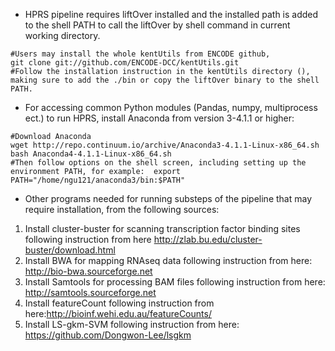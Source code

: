 - HPRS pipeline requires liftOver installed and the installed path is added to the shell PATH to call the liftOver by shell command in current working directory.
```
#Users may install the whole kentUtils from ENCODE github,
git clone git://github.com/ENCODE-DCC/kentUtils.git
#Follow the installation instruction in the kentUtils directory (), making sure to add the ./bin or copy the liftOver binary to the shell PATH. 
```
- For accessing common Python modules (Pandas, numpy, multiprocess ect.) to run  HPRS, install Anaconda from version 3-4.1.1 or higher:
```
#Download Anaconda
wget http://repo.continuum.io/archive/Anaconda3-4.1.1-Linux-x86_64.sh
bash Anaconda4-4.1.1-Linux-x86_64.sh 
#Then follow options on the shell screen, including setting up the environment PATH, for example:  export PATH="/home/ngu121/anaconda3/bin:$PATH"
```
- Other programs needed for running substeps of the pipeline that may require installation, from the following sources:

1. Install cluster-buster for scanning transcription factor binding sites following instruction from here http://zlab.bu.edu/cluster-buster/download.html
2. Install BWA for mapping RNAseq data following instruction from here: http://bio-bwa.sourceforge.net
3. Install Samtools for processing BAM files following instruction from here: http://samtools.sourceforge.net
4. Install featureCount following instruction from here:http://bioinf.wehi.edu.au/featureCounts/  
5. Install LS-gkm-SVM following instruction from here: https://github.com/Dongwon-Lee/lsgkm
